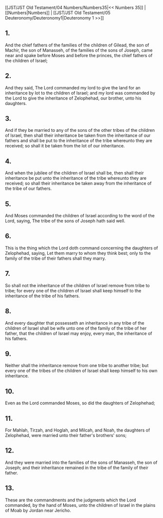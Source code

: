 [[JST/JST Old Testament/04 Numbers/Numbers35|<< Numbers 35]] | [[Numbers|Numbers]] | [[JST/JST Old Testament/05 Deuteronomy/Deuteronomy1|Deuteronomy 1 >>]]
## 1.
And the chief fathers of the families of the children of Gilead, the son of Machir, the son of Manasseh, of the families of the sons of Joseph, came near and spake before Moses and before the princes, the chief fathers of the children of Israel;
## 2.
And they said, The Lord commanded my lord to give the land for an inheritance by lot to the children of Israel; and my lord was commanded by the Lord to give the inheritance of Zelophehad, our brother, unto his daughters.
## 3.
And if they be married to any of the sons of the other tribes of the children of Israel, then shall their inheritance be taken from the inheritance of our fathers and shall be put to the inheritance of the tribe whereunto they are received; so shall it be taken from the lot of our inheritance.
## 4.
And when the jubilee of the children of Israel shall be, then shall their inheritance be put unto the inheritance of the tribe whereunto they are received; so shall their inheritance be taken away from the inheritance of the tribe of our fathers.
## 5.
And Moses commanded the children of Israel according to the word of the Lord, saying, The tribe of the sons of Joseph hath said well.
## 6.
This is the thing which the Lord doth command concerning the daughters of Zelophehad, saying, Let them marry to whom they think best; only to the family of the tribe of their fathers shall they marry.
## 7.
So shall not the inheritance of the children of Israel remove from tribe to tribe; for every one of the children of Israel shall keep himself to the inheritance of the tribe of his fathers.
## 8.
And every daughter that possesseth an inheritance in any tribe of the children of Israel shall be wife unto one of the family of the tribe of her father, that the children of Israel may enjoy, every man, the inheritance of his fathers.
## 9.
Neither shall the inheritance remove from one tribe to another tribe; but every one of the tribes of the children of Israel shall keep himself to his own inheritance.
## 10.
Even as the Lord commanded Moses, so did the daughters of Zelophehad;
## 11.
For Mahlah, Tirzah, and Hoglah, and Milcah, and Noah, the daughters of Zelophehad, were married unto their father\'s brothers\' sons;
## 12.
And they were married into the families of the sons of Manasseh, the son of Joseph; and their inheritance remained in the tribe of the family of their father.
## 13.
These are the commandments and the judgments which the Lord commanded, by the hand of Moses, unto the children of Israel in the plains of Moab by Jordan near Jericho.

